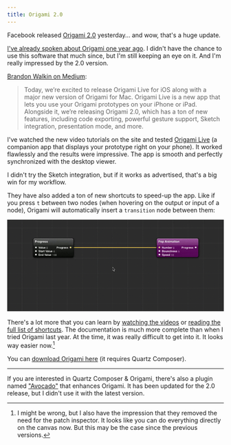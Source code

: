 ```yaml
---
title: Origami 2.0
---
```


Facebook released [Origami 2.0](https://code.facebook.com/posts/883904991672650/introducing-origami-live/) yesterday… and wow, that's a huge update.

[I've already spoken about Origami one year ago](http://solarsailer.net/2014/02/origami-quartz-composer/). I didn't have the chance to use this software that much since, but I'm still keeping an eye on it. And I'm really impressed by the 2.0 version.

[Brandon Walkin on Medium](https://medium.com/@bwalkin/introducing-origami-live-and-origami-2-0-a68116294e65):

> Today, we’re excited to release Origami Live for iOS along with a major new version of Origami for Mac. Origami Live is a new app that lets you use your Origami prototypes on your iPhone or iPad. Alongside it, we’re releasing Origami 2.0, which has a ton of new features, including code exporting, powerful gesture support, Sketch integration, presentation mode, and more.

I've watched the new video tutorials on the site and tested [Origami Live](https://itunes.apple.com/app/id942636206) (a companion app that displays your prototype right on your phone). It worked flawlessly and the results were impressive. The app is smooth and perfectly synchronized with the desktop viewer.

I didn't try the Sketch integration, but if it works as advertised, that's a big win for my workflow.

They have also added a ton of new shortcuts to speed-up the app. Like if you press `t` between two nodes (when hovering on the output or input of a node), Origami will automatically insert a `transition` node between them:

[ ![Origami new shortcuts][shortcut] ][shortcut]

There's a lot more that you can learn by [watching the videos](http://facebook.github.io/origami/tutorials/) or [reading the full list of shortcuts](http://facebook.github.io/origami/documentation/concepts/KeyboardShortcuts.html). The documentation is much more complete than when I tried Origami last year. At the time, it was really difficult to get into it. It looks way easier now.[^1]

You can [download Origami here](http://facebook.github.io/origami/) (it requires Quartz Composer).

---

If you are interested in Quartz Composer & Origami, there's also a plugin named ["Avocado"](https://labs.ideo.com/2014/05/27/avocado/) that enhances Origami. It has been updated for the 2.0 release, but I didn't use it with the latest version.


[^1]: I might be wrong, but I also have the impression that they removed the need for the patch inspector. It looks like you can do everything directly on the canvas now. But this may be the case since the previous versions.

[shortcut]: /static/posts/2015-02-25-origami-shortcut.gif
